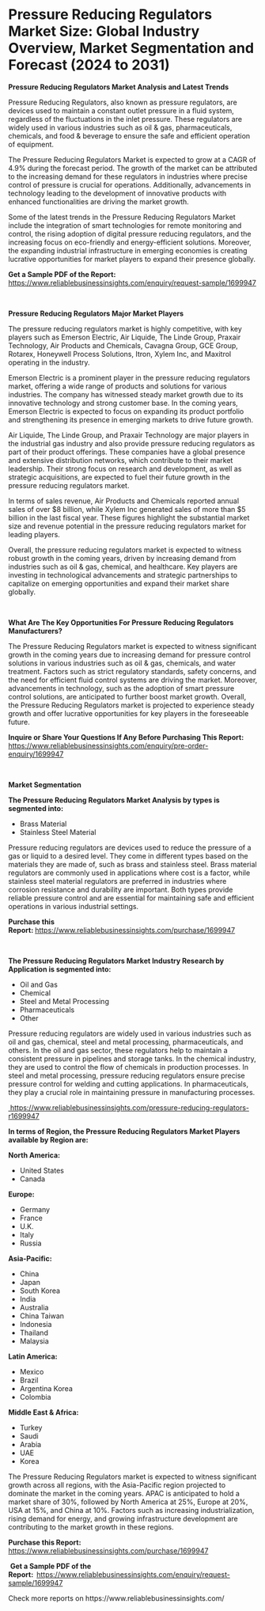 <p><h1>Pressure Reducing Regulators Market Size: Global Industry Overview, Market Segmentation and Forecast (2024 to 2031)</h1></p><p><strong>Pressure Reducing Regulators Market Analysis and Latest Trends</strong></p>
<p><p>Pressure Reducing Regulators, also known as pressure regulators, are devices used to maintain a constant outlet pressure in a fluid system, regardless of the fluctuations in the inlet pressure. These regulators are widely used in various industries such as oil & gas, pharmaceuticals, chemicals, and food & beverage to ensure the safe and efficient operation of equipment.</p><p>The Pressure Reducing Regulators Market is expected to grow at a CAGR of 4.9% during the forecast period. The growth of the market can be attributed to the increasing demand for these regulators in industries where precise control of pressure is crucial for operations. Additionally, advancements in technology leading to the development of innovative products with enhanced functionalities are driving the market growth.</p><p>Some of the latest trends in the Pressure Reducing Regulators Market include the integration of smart technologies for remote monitoring and control, the rising adoption of digital pressure reducing regulators, and the increasing focus on eco-friendly and energy-efficient solutions. Moreover, the expanding industrial infrastructure in emerging economies is creating lucrative opportunities for market players to expand their presence globally.</p></p>
<p><strong>Get a Sample PDF of the Report:&nbsp;</strong> <a href="https://www.reliablebusinessinsights.com/enquiry/request-sample/1699947">https://www.reliablebusinessinsights.com/enquiry/request-sample/1699947</a></p>
<p>&nbsp;</p>
<p><strong>Pressure Reducing Regulators Major Market Players</strong></p>
<p><p>The pressure reducing regulators market is highly competitive, with key players such as Emerson Electric, Air Liquide, The Linde Group, Praxair Technology, Air Products and Chemicals, Cavagna Group, GCE Group, Rotarex, Honeywell Process Solutions, Itron, Xylem Inc, and Maxitrol operating in the industry. </p><p>Emerson Electric is a prominent player in the pressure reducing regulators market, offering a wide range of products and solutions for various industries. The company has witnessed steady market growth due to its innovative technology and strong customer base. In the coming years, Emerson Electric is expected to focus on expanding its product portfolio and strengthening its presence in emerging markets to drive future growth.</p><p>Air Liquide, The Linde Group, and Praxair Technology are major players in the industrial gas industry and also provide pressure reducing regulators as part of their product offerings. These companies have a global presence and extensive distribution networks, which contribute to their market leadership. Their strong focus on research and development, as well as strategic acquisitions, are expected to fuel their future growth in the pressure reducing regulators market.</p><p>In terms of sales revenue, Air Products and Chemicals reported annual sales of over $8 billion, while Xylem Inc generated sales of more than $5 billion in the last fiscal year. These figures highlight the substantial market size and revenue potential in the pressure reducing regulators market for leading players.</p><p>Overall, the pressure reducing regulators market is expected to witness robust growth in the coming years, driven by increasing demand from industries such as oil & gas, chemical, and healthcare. Key players are investing in technological advancements and strategic partnerships to capitalize on emerging opportunities and expand their market share globally.</p></p>
<p>&nbsp;</p>
<p><strong>What Are The Key Opportunities For Pressure Reducing Regulators Manufacturers?</strong></p>
<p><p>The Pressure Reducing Regulators market is expected to witness significant growth in the coming years due to increasing demand for pressure control solutions in various industries such as oil & gas, chemicals, and water treatment. Factors such as strict regulatory standards, safety concerns, and the need for efficient fluid control systems are driving the market. Moreover, advancements in technology, such as the adoption of smart pressure control solutions, are anticipated to further boost market growth. Overall, the Pressure Reducing Regulators market is projected to experience steady growth and offer lucrative opportunities for key players in the foreseeable future.</p></p>
<p><strong>Inquire or Share Your Questions If Any Before Purchasing This Report:</strong> <a href="https://www.reliablebusinessinsights.com/enquiry/pre-order-enquiry/1699947">https://www.reliablebusinessinsights.com/enquiry/pre-order-enquiry/1699947</a></p>
<p>&nbsp;</p>
<p><strong>Market Segmentation</strong></p>
<p><strong>The Pressure Reducing Regulators Market Analysis by types is segmented into:</strong></p>
<p><ul><li>Brass Material</li><li>Stainless Steel Material</li></ul></p>
<p><p>Pressure reducing regulators are devices used to reduce the pressure of a gas or liquid to a desired level. They come in different types based on the materials they are made of, such as brass and stainless steel. Brass material regulators are commonly used in applications where cost is a factor, while stainless steel material regulators are preferred in industries where corrosion resistance and durability are important. Both types provide reliable pressure control and are essential for maintaining safe and efficient operations in various industrial settings.</p></p>
<p><strong>Purchase this Report:&nbsp;</strong><a href="https://www.reliablebusinessinsights.com/purchase/1699947">https://www.reliablebusinessinsights.com/purchase/1699947</a></p>
<p>&nbsp;</p>
<p><strong>The Pressure Reducing Regulators Market Industry Research by Application is segmented into:</strong></p>
<p><ul><li>Oil and Gas</li><li>Chemical</li><li>Steel and Metal Processing</li><li>Pharmaceuticals</li><li>Other</li></ul></p>
<p><p>Pressure reducing regulators are widely used in various industries such as oil and gas, chemical, steel and metal processing, pharmaceuticals, and others. In the oil and gas sector, these regulators help to maintain a consistent pressure in pipelines and storage tanks. In the chemical industry, they are used to control the flow of chemicals in production processes. In steel and metal processing, pressure reducing regulators ensure precise pressure control for welding and cutting applications. In pharmaceuticals, they play a crucial role in maintaining pressure in manufacturing processes.</p></p>
<p><a href="https://www.reliablebusinessinsights.com/pressure-reducing-regulators-r1699947">&nbsp;https://www.reliablebusinessinsights.com/pressure-reducing-regulators-r1699947</a></p>
<p><strong>In terms of Region, the Pressure Reducing Regulators Market Players available by Region are:</strong></p>
<p>
    <p> <strong> North America: </strong>
        <ul>
            <li>United States</li>
            <li>Canada</li>
        </ul>
        </p> 
    <p> <strong> Europe: </strong>
        <ul>
            <li>Germany</li>
            <li>France</li>
            <li>U.K.</li>
            <li>Italy</li>
            <li>Russia</li>
        </ul>
        </p> 
    <p> <strong> Asia-Pacific: </strong>
        <ul>
            <li>China</li>
            <li>Japan</li>
            <li>South Korea</li>
            <li>India</li>
            <li>Australia</li>
            <li>China Taiwan</li>
            <li>Indonesia</li>
            <li>Thailand</li>
            <li>Malaysia</li>
        </ul>
        </p> 
    <p> <strong> Latin America: </strong>
        <ul>
            <li>Mexico</li>
            <li>Brazil</li>
            <li>Argentina Korea</li>
            <li>Colombia</li>
        </ul>
        </p> 
    <p> <strong> Middle East & Africa: </strong>
        <ul>
            <li>Turkey</li>
            <li>Saudi</li>
            <li>Arabia</li>
            <li>UAE</li>
            <li>Korea</li>
        </ul>
    </p>
    </p>
<p><p>The Pressure Reducing Regulators market is expected to witness significant growth across all regions, with the Asia-Pacific region projected to dominate the market in the coming years. APAC is anticipated to hold a market share of 30%, followed by North America at 25%, Europe at 20%, USA at 15%, and China at 10%. Factors such as increasing industrialization, rising demand for energy, and growing infrastructure development are contributing to the market growth in these regions.</p></p>
<p><strong>Purchase this Report: </strong><a href="https://www.reliablebusinessinsights.com/purchase/1699947">https://www.reliablebusinessinsights.com/purchase/1699947</a></p>
<p>&nbsp;<strong>Get a Sample PDF of the Report:&nbsp;&nbsp;</strong><a href="https://www.reliablebusinessinsights.com/enquiry/request-sample/1699947">https://www.reliablebusinessinsights.com/enquiry/request-sample/1699947</a></p>
<p><strong></strong></p>
<p>Check more reports on https://www.reliablebusinessinsights.com/</p>